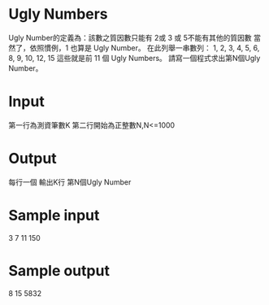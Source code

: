 # Ugly Numbers
Ugly Number的定義為：該數之質因數只能有 2或 3 或 5不能有其他的質因數
當然了，依照慣例，1 也算是 Ugly Number。
在此列舉一串數列：
1, 2, 3, 4, 5, 6, 8, 9, 10, 12, 15
這些就是前 11 個 Ugly Numbers。
請寫一個程式求出第N個Ugly Number。
 
# Input
第一行為測資筆數K
第二行開始為正整數N,N<=1000

# Output
每行一個 輸出K行
第N個Ugly Number

# Sample input
3
7
11
150

# Sample output
8
15
5832

